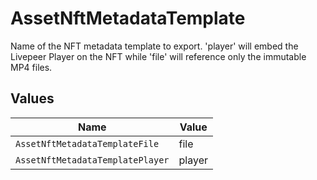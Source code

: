 # AssetNftMetadataTemplate

Name of the NFT metadata template to export. 'player'
will embed the Livepeer Player on the NFT while 'file'
will reference only the immutable MP4 files.



## Values

| Name                             | Value                            |
| -------------------------------- | -------------------------------- |
| `AssetNftMetadataTemplateFile`   | file                             |
| `AssetNftMetadataTemplatePlayer` | player                           |